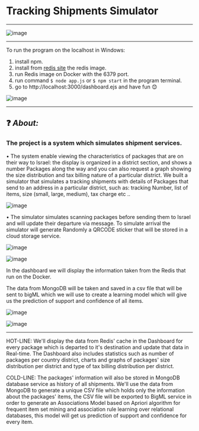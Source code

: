 # Tracking Shipments Simulator


-----------------------------------------------------------------------------------------------------

![image](https://github.com/tehilabk/Big-Data-Cloud-Ecosystems-Project/blob/master/public/images/diagram.PNG)



-----------------------------------------------------------------------------------------------------

To run the program on the localhost in Windows:

1. install npm.
2. install from [redis site](https://hub.docker.com/_/redis) the redis image.
3. run Redis image on Docker with the 6379 port.
4. run command `$ node app.js` or `$ npm start` in the program terminal.
5. go to  http://localhost:3000/dashboard.ejs and have fun 😊


![image](https://github.com/tehilabk/Big-Data-Cloud-Ecosystems-Project/blob/master/public/images/redis.jpeg)

-----------------------------------------------------------------------------------------------------


## :question: *About:*
### The project is a system which simulates shipment services.
• The system enable viewing the characteristics of packages that are on their way to Israel: the display is organized in a district section, and shows a number
Packages along the way and you can also request a graph showing the size distribution and tax billing nature of a particular district.
We built a simulator that simulates a tracking shipments with details of Packages that send to an address in a particular district,
such as: tracking Number, list of items, size (small, large, medium), tax charge etc ..

![image](https://github.com/tehilabk/Big-Data-Cloud-Ecosystems-Project/blob/master/public/images/Israel_sub-districts-HE2.png)

• The simulator simulates scanning packages before sending them to Israel and will update their departure via message. To simulate arrival the simulator will generate
Randomly a QRCODE sticker that will be stored in a cloud storage service.

![image](https://github.com/tehilabk/Big-Data-Cloud-Ecosystems-Project/blob/master/public/images/qrcode.jpeg)

![image](https://github.com/tehilabk/Big-Data-Cloud-Ecosystems-Project/blob/master/public/images/firebase.jpeg)

In the dashboard we will display the information taken from the Redis that run on the Docker.

The data from MongoDB will be taken and saved in a csv file that will be sent to bigML which we will use to create a learning model which will give us the prediction of support and confidence of all items.

![image](https://github.com/tehilabk/Big-Data-Cloud-Ecosystems-Project/blob/master/public/images/bigml.PNG)


![image](https://github.com/tehilabk/Big-Data-Cloud-Ecosystems-Project/blob/master/public/images/mongo.jpeg)


-----------------------------------------------------------------------------------------------------


HOT-LINE: We'll display the data from Redis' cache in the Dashboard for every package which is departed to it's destination and update that data in Real-time. The Dashboard also includes statistics such as number of packages per country district, charts and graphs of packages' size distribution per district and type of tax billing distribution per district.

COLD-LINE:  The packages' information will also be stored in MongoDB database service as history of all shipments. We'll use the data from MongoDB to generate a unique CSV file which holds only the information about the packages' items, the CSV file will be exported to BigML service in order to generate an Associations Model based on Apriori algorithm for frequent item set mining and association rule learning over relational databases, this model will get us prediction of support and confidence for every item.



